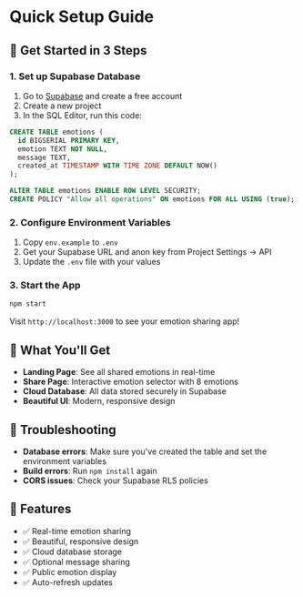 # Quick Setup Guide

## 🚀 Get Started in 3 Steps

### 1. Set up Supabase Database

1. Go to [Supabase](https://supabase.com) and create a free account
2. Create a new project
3. In the SQL Editor, run this code:

```sql
CREATE TABLE emotions (
  id BIGSERIAL PRIMARY KEY,
  emotion TEXT NOT NULL,
  message TEXT,
  created_at TIMESTAMP WITH TIME ZONE DEFAULT NOW()
);

ALTER TABLE emotions ENABLE ROW LEVEL SECURITY;
CREATE POLICY "Allow all operations" ON emotions FOR ALL USING (true);
```

### 2. Configure Environment Variables

1. Copy `env.example` to `.env`
2. Get your Supabase URL and anon key from Project Settings → API
3. Update the `.env` file with your values

### 3. Start the App

```bash
npm start
```

Visit `http://localhost:3000` to see your emotion sharing app!

## 🎯 What You'll Get

- **Landing Page**: See all shared emotions in real-time
- **Share Page**: Interactive emotion selector with 8 emotions
- **Cloud Database**: All data stored securely in Supabase
- **Beautiful UI**: Modern, responsive design

## 🔧 Troubleshooting

- **Database errors**: Make sure you've created the table and set the environment variables
- **Build errors**: Run `npm install` again
- **CORS issues**: Check your Supabase RLS policies

## 📱 Features

- ✅ Real-time emotion sharing
- ✅ Beautiful, responsive design
- ✅ Cloud database storage
- ✅ Optional message sharing
- ✅ Public emotion display
- ✅ Auto-refresh updates 